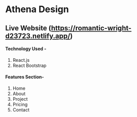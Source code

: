 # Athena Design

## Live Website (https://romantic-wright-d23723.netlify.app/)

#### Technology Used -

1. React.js
2. React Bootstrap

#### Features Section-

1. Home
2. About
3. Project
4. Pricing
5. Contact

